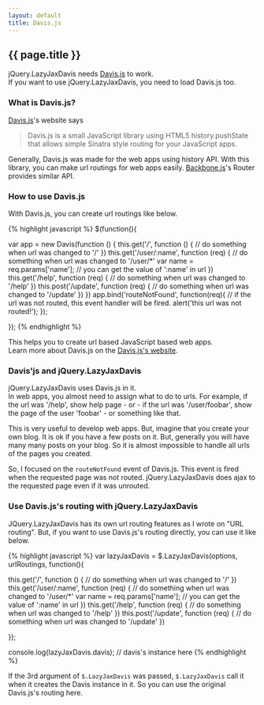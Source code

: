 ```yaml
---
layout: default
title: Davis.js
---
```


## {{ page.title }}

jQuery.LazyJaxDavis needs [Davis.js](http://davisjs.com/) to work.  
If you want to use jQuery.LazyJaxDavis, you need to load Davis.js too.

### What is Davis.js?

[Davis.js](http://davisjs.com/)'s website says

>Davis.js is a small JavaScript library using HTML5 history.pushState that allows simple Sinatra style routing for your JavaScript apps.

Generally, Davis.js was made for the web apps using history API. With this library, you can make url routings for web apps easily. [Backbone.js](http://documentcloud.github.com/backbone/)'s Router provides similar API.

### How to use Davis.js

With Davis.js, you can create url routings like below.

{% highlight javascript %}
$(function(){

  var app = new Davis(function () {
    this.get('/', function () {
      // do something when url was changed to '/'
    })
    this.get('/user/:name', function (req) {
      // do something when url was changed to '/user/*'
      var name = req.params['name']; // you can get the value of ':name' in url
    })
    this.get('/help', function (req) {
      // do something when url was changed to '/help'
    })
    this.post('/update', function (req) {
      // do something when url was changed to '/update'
    })
  })
  app.bind('routeNotFound', function(req){
    // if the url was not routed, this event handler will be fired.
    alert('this url was not routed!');
  });

});
{% endhighlight %}

This helps you to create url based JavaScript based web apps.  
Learn more about Davis.js on the [Davis.js's website](http://davisjs.com/).

### Davis'js and jQuery.LazyJaxDavis

jQuery.LazyJaxDavis uses Davis.js in it.  
In web apps, you almost need to assign what to do to urls. For example, if the url was '/help', show help page - or - if the url was '/user/foobar', show the page of the user 'foobar' - or something like that.

This is very useful to develop web apps. But, imagine that you create your own blog. It is ok if you have a few posts on it. But, generally you will have many many posts on your blog. So it is almost impossible to handle all urls of the pages you created.

So, I focused on the `routeNotFound` event of Davis.js. This event is fired when the requested page was not routed. jQuery.LazyJaxDavis does ajax to the requested page even if it was unrouted.

### Use Davis.js's routing with jQuery.LazyJaxDavis

JQuery.LazyJaxDavis has its own url routing features as I wrote on "URL routing". But, if you want to use Davis.js's routing directly, you can use it like below.

{% highlight javascript %}
var lazyJaxDavis = $.LazyJaxDavis(options, urlRoutings, function(){

  this.get('/', function () {
    // do something when url was changed to '/'
  })
  this.get('/user/:name', function (req) {
    // do something when url was changed to '/user/*'
    var name = req.params['name']; // you can get the value of ':name' in url
  })
  this.get('/help', function (req) {
    // do something when url was changed to '/help'
  })
  this.post('/update', function (req) {
    // do something when url was changed to '/update'
  })

});

console.log(lazyJaxDavis.davis); // davis's instance here
{% endhighlight %}

If the 3rd argument of `$.LazyJaxDavis` was passed, `$.LazyJaxDavis` call it when it creates the Davis instance in it. So you can use the original Davis.js's routing here.




